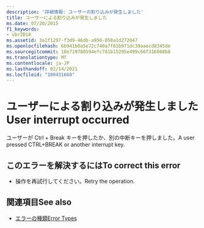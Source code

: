 ```yaml
---
description: '詳細情報: ユーザーの割り込みが発生しました'
title: ユーザーによる割り込みが発生しました
ms.date: 07/20/2015
f1_keywords:
- vbrID18
ms.assetid: 3a1f1297-f3d9-46db-a956-058a1d272047
ms.openlocfilehash: 6b941b0a5e72c740a7f81b971dc39aaecd8345de
ms.sourcegitcommit: 10e719780594efc781b15295e499c66f316068b8
ms.translationtype: MT
ms.contentlocale: ja-JP
ms.lasthandoff: 02/14/2021
ms.locfileid: "100431660"
---
```

# <a name="user-interrupt-occurred"></a><span data-ttu-id="284fd-103">ユーザーによる割り込みが発生しました</span><span class="sxs-lookup"><span data-stu-id="284fd-103">User interrupt occurred</span></span>

<span data-ttu-id="284fd-104">ユーザーが Ctrl + Break キーを押したか、別の中断キーを押しました。</span><span class="sxs-lookup"><span data-stu-id="284fd-104">A user pressed CTRL+BREAK or another interrupt key.</span></span>  
  
## <a name="to-correct-this-error"></a><span data-ttu-id="284fd-105">このエラーを解決するには</span><span class="sxs-lookup"><span data-stu-id="284fd-105">To correct this error</span></span>  
  
- <span data-ttu-id="284fd-106">操作を再試行してください。</span><span class="sxs-lookup"><span data-stu-id="284fd-106">Retry the operation.</span></span>  
  
## <a name="see-also"></a><span data-ttu-id="284fd-107">関連項目</span><span class="sxs-lookup"><span data-stu-id="284fd-107">See also</span></span>

- [<span data-ttu-id="284fd-108">エラーの種類</span><span class="sxs-lookup"><span data-stu-id="284fd-108">Error Types</span></span>](../programming-guide/language-features/error-types.md)
